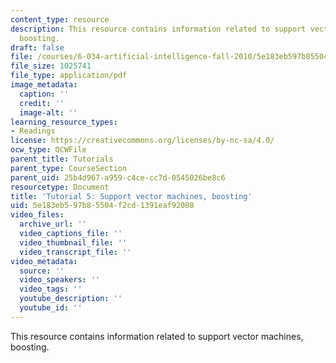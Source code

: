 ```yaml
---
content_type: resource
description: This resource contains information related to support vector machines,
  boosting.
draft: false
file: /courses/6-034-artificial-intelligence-fall-2010/5e183eb597b85504f2cd1391eaf92008_MIT6_034F10_tutor05.pdf
file_size: 1025741
file_type: application/pdf
image_metadata:
  caption: ''
  credit: ''
  image-alt: ''
learning_resource_types:
- Readings
license: https://creativecommons.org/licenses/by-nc-sa/4.0/
ocw_type: OCWFile
parent_title: Tutorials
parent_type: CourseSection
parent_uid: 25b4d967-a959-c4ce-cc7d-0545026be8c6
resourcetype: Document
title: 'Tutorial 5: Support vector machines, boosting'
uid: 5e183eb5-97b8-5504-f2cd-1391eaf92008
video_files:
  archive_url: ''
  video_captions_file: ''
  video_thumbnail_file: ''
  video_transcript_file: ''
video_metadata:
  source: ''
  video_speakers: ''
  video_tags: ''
  youtube_description: ''
  youtube_id: ''
---
```

This resource contains information related to support vector machines, boosting.
